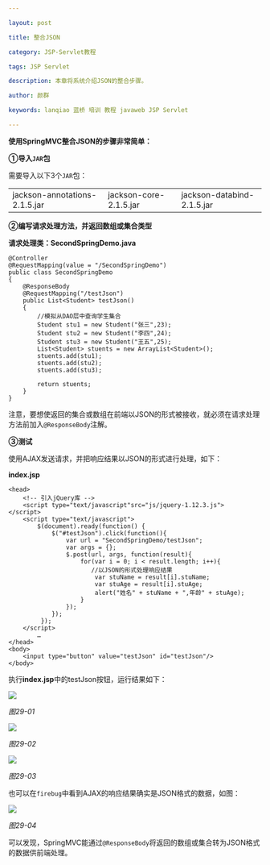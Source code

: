 ```yaml
---

layout: post

title: 整合JSON

category: JSP-Servlet教程

tags: JSP Servlet

description: 本章将系统介绍JSON的整合步骤。

author: 颜群

keywords: lanqiao 蓝桥 培训 教程 javaweb JSP Servlet

---
```



**使用SpringMVC整合JSON的步骤非常简单：**

**①导入`JAR`包**

需要导入以下3个`JAR`包：

<table>
   <tr>
      <td>jackson-annotations-2.1.5.jar</td>
      <td>jackson-core-2.1.5.jar</td>
      <td>jackson-databind-2.1.5.jar</td>
   </tr>
</table>

**②编写请求处理方法，并返回数组或集合类型**

**请求处理类：SecondSpringDemo.java**

```
@Controller
@RequestMapping(value = "/SecondSpringDemo")
public class SecondSpringDemo
{
	@ResponseBody
	@RequestMapping("/testJson")
	public List<Student> testJson()
	{
        //模拟从DAO层中查询学生集合
		Student stu1 = new Student("张三",23);
		Student stu2 = new Student("李四",24);
		Student stu3 = new Student("王五",25);
		List<Student> stuents = new ArrayList<Student>();
		stuents.add(stu1);
		stuents.add(stu2);
		stuents.add(stu3);
		
		return stuents;
	}
}
```

注意，要想使返回的集合或数组在前端以JSON的形式被接收，就必须在请求处理方法前加入`@ResponseBody`注解。

**③测试**

使用AJAX发送请求，并把响应结果以JSON的形式进行处理，如下：

**index.jsp**

```
<head>
	<!-- 引入jQuery库 -->
	<script type="text/javascript"src="js/jquery-1.12.3.js">
</script>
	<script type="text/javascript">
		$(document).ready(function() {
		    $("#testJson").click(function(){
				var url = "SecondSpringDemo/testJson";
				var args = {};
				$.post(url, args, function(result){
					for(var i = 0; i < result.length; i++){
                       //以JSON的形式处理响应结果
						var stuName = result[i].stuName;
						var stuAge = result[i].stuAge;
						alert("姓名" + stuName + ",年龄" + stuAge);
					}
				});
			});
		 });
	</script>
		…
</head>
<body>
	<input type="button" value="testJson" id="testJson"/>
</body>
```

执行**index.jsp**中的testJson按钮，运行结果如下：

![](http://i.imgur.com/4c49j3U.png)

*图29-01*

![](http://i.imgur.com/4uunjMU.png)

*图29-02*

![](http://i.imgur.com/cyWCSe8.png)

*图29-03*

也可以在`firebug`中看到AJAX的响应结果确实是JSON格式的数据，如图：

![](http://i.imgur.com/tQ132ES.png)

*图29-04*


可以发现，SpringMVC能通过`@ResponseBody`将返回的数组或集合转为JSON格式的数据供前端处理。




